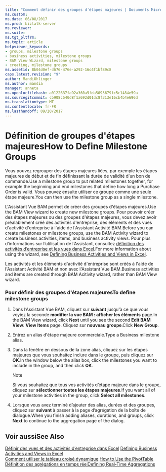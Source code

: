 ```yaml
---
title: "Comment définir des groupes d’étapes majeures | Documents Microsoft"
ms.custom: 
ms.date: 06/08/2017
ms.prod: biztalk-server
ms.reviewer: 
ms.suite: 
ms.tgt_pltfrm: 
ms.topic: article
helpviewer_keywords:
- groups, milestone groups
- business activities, milestone groups
- BAM View Wizard, milestone groups
- creating, milestone groups
ms.assetid: 8b04d0ef-d676-476e-a292-16c4f1bf89c8
caps.latest.revision: "9"
author: MandiOhlinger
ms.author: mandia
manager: anneta
ms.openlocfilehash: a0122637fa92a360a5fda5093679fc5c1484e59a
ms.sourcegitcommit: cb908c540d8f1a692d01dc8f313e16cb4b4e696d
ms.translationtype: MT
ms.contentlocale: fr-FR
ms.lasthandoff: 09/20/2017
---
```

# <a name="how-to-define-milestone-groups"></a><span data-ttu-id="91d4c-102">Définition de groupes d'étapes majeures</span><span class="sxs-lookup"><span data-stu-id="91d4c-102">How to Define Milestone Groups</span></span>
<span data-ttu-id="91d4c-103">Vous pouvez regrouper des étapes majeures liées, par exemple les étapes majeures de début et de fin définissant la durée de validité d'un bon de commande.</span><span class="sxs-lookup"><span data-stu-id="91d4c-103">Use a milestone group to put related milestones together, for example the beginning and end milestones that define how long a Purchase Order is valid.</span></span> <span data-ttu-id="91d4c-104">Vous pouvez ensuite utiliser ce groupe comme une seule étape majeure.</span><span class="sxs-lookup"><span data-stu-id="91d4c-104">You can then use the milestone group as a single milestone.</span></span>  
  
 <span data-ttu-id="91d4c-105">L'Assistant Vue BAM permet de créer des groupes d'étapes majeures.</span><span class="sxs-lookup"><span data-stu-id="91d4c-105">Use the BAM View wizard to create new milestone groups.</span></span> <span data-ttu-id="91d4c-106">Pour pouvoir créer des étapes majeures ou des groupes d'étapes majeures, vous devez avoir préalablement créé des activités d'entreprise, des éléments et des vues d'activité d'entreprise à l'aide de l'Assistant Activité BAM.</span><span class="sxs-lookup"><span data-stu-id="91d4c-106">Before you can create milestones or milestone groups, use the BAM Activity wizard to create business activities, items, and business activity views.</span></span> <span data-ttu-id="91d4c-107">Pour plus d’informations sur l’utilisation de l’Assistant, consultez [définition des activités d’entreprise et les vues dans Excel](../core/defining-business-activities-and-views-in-excel.md).</span><span class="sxs-lookup"><span data-stu-id="91d4c-107">For more information about using the wizard, see [Defining Business Activities and Views in Excel](../core/defining-business-activities-and-views-in-excel.md).</span></span>  
  
 <span data-ttu-id="91d4c-108">Les activités et les éléments d'activité d'entreprise sont créés à l'aide de l'Assistant Activité BAM et non avec l'Assistant Vue BAM.</span><span class="sxs-lookup"><span data-stu-id="91d4c-108">Business activities and items are created through BAM Acitivity wizard, rather than BAM View wizard.</span></span>  
  
### <a name="to-define-milestone-groups"></a><span data-ttu-id="91d4c-109">Pour définir des groupes d'étapes majeures</span><span class="sxs-lookup"><span data-stu-id="91d4c-109">To define milestone groups</span></span>  
  
1.  <span data-ttu-id="91d4c-110">Dans l’Assistant Vue BAM, cliquez sur **suivant** jusqu'à ce que vous voyiez la seconde **modifier la vue BAM : afficher les éléments** page.</span><span class="sxs-lookup"><span data-stu-id="91d4c-110">In the BAM View wizard, click **Next** until you see the second **Edit BAM View: View Items** page.</span></span> <span data-ttu-id="91d4c-111">Cliquez sur **nouveau groupe**.</span><span class="sxs-lookup"><span data-stu-id="91d4c-111">Click **New Group**.</span></span>  
  
2.  <span data-ttu-id="91d4c-112">Entrez un alias d'étape majeure commerciale.</span><span class="sxs-lookup"><span data-stu-id="91d4c-112">Type a Business milestone alias.</span></span>  
  
3.  <span data-ttu-id="91d4c-113">Dans la fenêtre en dessous de la zone alias, cliquez sur les étapes majeures que vous souhaitez inclure dans le groupe, puis cliquez sur **OK**.</span><span class="sxs-lookup"><span data-stu-id="91d4c-113">In the window below the alias box, click the milestones you want to include in the group, and then click **OK**.</span></span>  
  
    > [!NOTE]
    >  <span data-ttu-id="91d4c-114">Si vous souhaitez que tous vos activités d’étape majeure dans le groupe, cliquez sur **sélectionner toutes les étapes majeures**.</span><span class="sxs-lookup"><span data-stu-id="91d4c-114">If you want all of your milestone activities in the group, click **Select all milestones**.</span></span>  
  
4.  <span data-ttu-id="91d4c-115">Lorsque vous avez terminé d’ajouter des alias, durées et des groupes, cliquez sur **suivant** à passer à la page d’agrégation de la boîte de dialogue.</span><span class="sxs-lookup"><span data-stu-id="91d4c-115">When you finish adding aliases, durations, and groups, click **Next** to continue to the aggregation page of the dialog.</span></span>  
  
## <a name="see-also"></a><span data-ttu-id="91d4c-116">Voir aussi</span><span class="sxs-lookup"><span data-stu-id="91d4c-116">See Also</span></span>  
 <span data-ttu-id="91d4c-117">[Définir des vues et des activités d’entreprise dans Excel](../core/defining-business-activities-and-views-in-excel.md) </span><span class="sxs-lookup"><span data-stu-id="91d4c-117">[Defining Business Activities and Views in Excel](../core/defining-business-activities-and-views-in-excel.md) </span></span>  
 <span data-ttu-id="91d4c-118">[Comment utiliser le tableau croisé dynamique](../core/how-to-use-the-pivottable.md) </span><span class="sxs-lookup"><span data-stu-id="91d4c-118">[How to Use the PivotTable](../core/how-to-use-the-pivottable.md) </span></span>  
 [<span data-ttu-id="91d4c-119">Définition des agrégations en temps réel</span><span class="sxs-lookup"><span data-stu-id="91d4c-119">Defining Real-Time Aggregations</span></span>](../core/defining-real-time-aggregations.md)